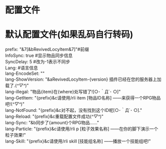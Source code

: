 # 配置文件
# 默认配置文件(如果乱码自行转码)
prefix: "&7[&bRevivedLocyItem&7]"#前缀  
InfoSync: true #显示物品同步信息  
SyncDelay: 5 #改为-1表示不同步  
Lang: #语言信息  
  lang-EncodeSet: ""  
  lang-ShowVersion: "&aRevivedLocyItem-{version} 插件已经在您的服务器上加载了.(*^▽^*)"  
  lang-illegal: "物品{item}在{where}处写错了![○･｀Д´･ ○]"  
  lang-GetItem: "{prefix}&c请使用/rli item [物品ID名称] ——来获得一个RPG物品吧!(*^▽^*)"  
  lang-NotFound: "{prefix}&c对不起，没有找到这个ID呢[○･｀Д´･ ○]."  
  lang-Reload: "{prefix}&c重载配置文件成功(*^▽^*)"  
  lang-Sync: "&b同步了{amount}个RPG物品……"  
  lang-Particle: "{prefix}&c请使用/rli p [粒子效果名称] ——在你的脚下演示一个粒子效果!"  
  lang-Skill: "{prefix}&c请使用/rli skill [技能组名称] ——播放一个技能组吧!"
